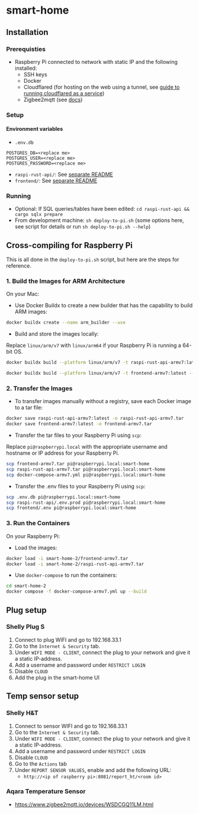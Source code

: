 # smart-home

## Installation

### Prerequisties

- Raspberry Pi connected to network with static IP and the following installed:
  - SSH keys
  - Docker
  - Cloudflared (for hosting on the web using a tunnel, see [guide to running cloudflared as a service](https://developers.cloudflare.com/cloudflare-one/connections/connect-apps/install-and-setup/tunnel-guide/local/))
  - Zigbee2mqtt (see [docs](https://www.zigbee2mqtt.io/))

### Setup

#### Environment variables
  - `.env.db`
```
POSTGRES_DB=<replace me>
POSTGRES_USER=<replace me>
POSTGRES_PASSWORD=<replace me>
```
- `raspi-rust-api/`: See [separate README](raspi-rust-api/README.md)
- `frontend/`: See [separate README](frontend/README.md)

### Running

- Optional: If SQL queries/tables have been edited:
`cd raspi-rust-api && cargo sqlx prepare`
- From development machine:
`sh deploy-to-pi.sh` (some options here, see script for details or run `sh deploy-to-pi.sh --help`)

## Cross-compiling for Raspberry Pi

This is all done in the `deploy-to-pi.sh` script, but here are the steps for reference.

### 1. Build the Images for ARM Architecture

On your Mac:

- Use Docker Buildx to create a new builder that has the capability to build ARM images:

```sh
docker buildx create --name arm_builder --use
```

- Build and store the images locally:

Replace `linux/arm/v7` with `linux/arm64` if your Raspberry Pi is running a 64-bit OS.

```sh
docker buildx build --platform linux/arm/v7 -t raspi-rust-api-armv7:latest --load -f raspi-rust-api/Dockerfile.armv7 raspi-rust-api/.
```

```sh
docker buildx build --platform linux/arm/v7 -t frontend-armv7:latest --load -f frontend/Dockerfile frontend/.
```

### 2. Transfer the Images

- To transfer images manually without a registry, save each Docker image to a tar file:

```sh
docker save raspi-rust-api-armv7:latest -o raspi-rust-api-armv7.tar
docker save frontend-armv7:latest -o frontend-armv7.tar
```

- Transfer the tar files to your Raspberry Pi using `scp`:

Replace `pi@raspberrypi.local` with the appropriate username and hostname or IP address for your Raspberry Pi.

```sh
scp frontend-armv7.tar pi@raspberrypi.local:smart-home
scp raspi-rust-api-armv7.tar pi@raspberrypi.local:smart-home
scp docker-compose-armv7.yml pi@raspberrypi.local:smart-home
```

- Transfer the .env files to your Raspberry Pi using `scp`:

```sh
scp .env.db pi@raspberrypi.local:smart-home
scp raspi-rust-api/.env.prod pi@raspberrypi.local:smart-home
scp frontend/.env pi@raspberrypi.local:smart-home
```



### 3. Run the Containers

On your Raspberry Pi:

- Load the images:

```sh
docker load -i smart-home-2/frontend-armv7.tar
docker load -i smart-home-2/raspi-rust-api-armv7.tar
```

- Use `docker-compose` to run the containers:

```sh
cd smart-home-2
docker compose -f docker-compose-armv7.yml up --build
```


## Plug setup

### Shelly Plug S
1. Connect to plug WIFI and go to 192.168.33.1
2. Go to the `Internet & Security` tab.
3. Under `WIFI MODE - CLIENT`, connect the plug to your network and give it a static IP-address.
4. Add a username and password under `RESTRICT LOGIN`
5. Disable `CLOUD`
6. Add the plug in the smart-home UI

## Temp sensor setup

### Shelly H&T
1. Connect to sensor WIFI and go to 192.168.33.1
2. Go to the `Internet & Security` tab.
3. Under `WIFI MODE - CLIENT`, connect the plug to your network and give it a static IP-address.
4. Add a username and password under `RESTRICT LOGIN`
5. Disable `CLOUD`
6. Go to the `Actions` tab
7. Under `REPORT SENSOR VALUES`, enable and add the following URL:
   - `http://<ip of raspberry pi>:8081/report_ht/<room id>`

### Aqara Temperature Sensor

- https://www.zigbee2mqtt.io/devices/WSDCGQ11LM.html
